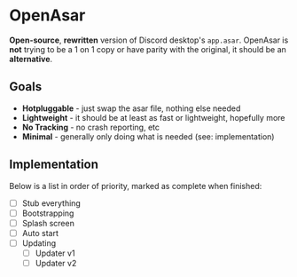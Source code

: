 # OpenAsar
**Open-source**, **rewritten** version of Discord desktop's `app.asar`. OpenAsar is **not** trying to be a 1 on 1 copy or have parity with the original, it should be an **alternative**.

## Goals
- **Hotpluggable** - just swap the asar file, nothing else needed
- **Lightweight** - it should be at least as fast or lightweight, hopefully more
- **No Tracking** - no crash reporting, etc
- **Minimal** - generally only doing what is needed (see: implementation)

## Implementation
Below is a list in order of priority, marked as complete when finished:
- [ ] Stub everything
- [ ] Bootstrapping
- [ ] Splash screen
- [ ] Auto start
- [ ] Updating
  - [ ] Updater v1
  - [ ] Updater v2